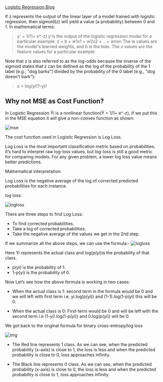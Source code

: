 [Logistic Regression Blog](https://www.analyticsvidhya.com/blog/2020/11/binary-cross-entropy-aka-log-loss-the-cost-function-used-in-logistic-regression/)

If z represents the output of the linear layer of a model trained with logistic regression, then sigmoid(z) will yield a value (a probability) between 0 and 1. In mathematical terms:

> y' = 1​/(1+ e^-z)
> y'is the output of the logistic regression model for a particular example.
> z = b + w1x1 + w2x2 + .. + wnxn
> The w values are the model's learned weights, and b is the bias.
> The x values are the feature values for a particular example.

Note that z is also referred to as the log-odds because the inverse of the sigmoid states that z can be defined as the log of the probability of the 1 label (e.g., "dog barks") divided by the probability of the 0 label (e.g., "dog doesn't bark"):

> z = log(y/(1-y))


## Why not MSE as Cost Function?

In Logistic Regression Ŷi is a nonlinear function(Ŷ = 1​/1+ e^-z), if we put this in the MSE equation it will give a non-convex function as shown:

![mse](https://editor.analyticsvidhya.com/uploads/13012download.jpg)

The cost function used in Logistic Regression is Log Loss.

Log Loss is the most important classification metric based on probabilities. It’s hard to interpret raw log-loss values, but log-loss is still a good metric for comparing models. For any given problem, a lower log loss value means better predictions.

Mathematical interpretation:

Log Loss is the negative average of the log of corrected predicted probabilities for each instance.

log loss:

![logloss](https://editor.analyticsvidhya.com/uploads/34447Capture.PNG)

There are three steps to find Log Loss:

- To find corrected probabilities.
- Take a log of corrected probabilities.
- Take the negative average of the values we get in the 2nd step.

If we summarize all the above steps, we can use the formula:-
![logloss](https://editor.analyticsvidhya.com/uploads/90149Capture0.PNG)

Here Yi represents the actual class and log(p(yi)is the probability of that class.

- p(yi) is the probability of 1.
- 1-p(yi) is the probability of 0.

Now Let’s see how the above formula is working in two cases:

- When the actual class is 1: second term in the formula would be 0 and we will left with first term i.e. yi.log(p(yi)) and (1-1).log(1-p(yi) this will be 0.

- When the actual class is 0: First-term would be 0 and will be left with the second term i.e (1-yi).log(1-p(yi)) and 0.log(p(yi)) will be 0.

We got back to the original formula for binary cross-entropy/log loss

![img](https://editor.analyticsvidhya.com/uploads/661483.png)


- The Red line represents 1 class. As we can see, when the predicted probability (x-axis) is close to 1, the loss is less and when the predicted probability is close to 0, loss approaches infinity.

- The Black line represents 0 class. As we can see, when the predicted probability (x-axis) is close to 0, the loss is less and when the predicted probability is close to 1, loss approaches infinity.
